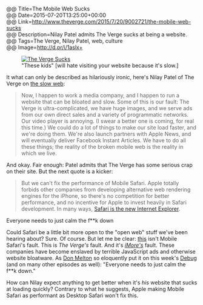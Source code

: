 @@ Title=The Mobile Web Sucks  
@@ Date=2015-07-20T13:25:00+00:00    
@@ Link=http://www.theverge.com/2015/7/20/9002721/the-mobile-web-sucks  
@@ Description=Nilay Patel admits The Verge sucks at being a website.  
@@ Tags=The Verge, Nilay Patel, web, culture  
@@ Image=http://d.pr/i/1aslx+  

<figure>
	<a class="nohover" href="http://d.pr/i/1aslx+">
		<img src="http://d.pr/i/1aslx+" alt="The Verge Sucks" />
	</a>
	<figcaption>"These kids" [will hate visiting your website because it's slow.]</figcaption>
</figure>

It what can only be described as hilariously ironic, here's Nilay Patel of The Verge on [the slow web][theoveranalyzed]:
>Now, I happen to work a media company, and I happen to run a website that can be bloated and slow. Some of this is our fault: The Verge is ultra-complicated, we have huge images, and we serve ads from our own direct sales and a variety of programmatic networks. Our video player is annoying. (I swear a better one is coming, for real this time.) We could do a lot of things to make our site load faster, and we're doing them. We're also launch partners with Apple News, and will eventually deliver Facebook Instant Articles. We have to do all these things; the reality of the broken mobile web is the reality in which we live.

And okay. Fair enough: Patel admits that The Verge has some serious crap on their site. But the next quote is a kicker:
>But we can't fix the performance of Mobile Safari. Apple totally forbids other companies from developing alternative web rendering engines for the iPhone, so there's no competition for better performance, and no incentive for Apple to invest heavily in Safari development. In many ways, [Safari is the new Internet Explorer][nolanlawson].

<div class="takehome"><p>Everyone needs to just calm the f**k down</p></div>

Could Safari be a little bit more open to the "open web" stuff we've been hearing about? Sure. Of course. But let me be clear: [this][theoveranalyzed 2] isn't Mobile Safari's fault. This is *The Verge's* fault. And it's [*iMore's*][theoveranalyzed 3] fault. These companies have become enslaved by terrible JavaScript ads and otherwise website bloatware. As [Don Melton][dm] so eloquently put it on this week's [Debug][overcast] (and on many other episodes as well): "Everyone needs to just calm the f**k down."

How can Nilay expect anything to get better when it's *his* website that sucks at loading quickly? Contrary to what he suggests, Apple making Mobile Safari as performant as Desktop Safari won't fix this. 

[dm]: http://donmelton.com/
[nolanlawson]: http://nolanlawson.com/2015/06/30/safari-is-the-new-ie/
[overcast]: https://overcast.fm/+I_IAnJ5Y
[theoveranalyzed]: @@SiteRoot@@/2015/7/12/why-the-web-is-so-slow
[theoveranalyzed 2]: @@SiteRoot@@/tags/Ditching%20Webfonts
[theoveranalyzed 3]: @@SiteRoot@@/2015/7/12/why-the-web-is-so-slow#imore